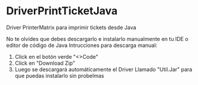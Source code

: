 # DriverPrintTicketJava
Driver PrinterMatrix para imprimir tickets desde Java

No te olvides que debes descargarlo e instalarlo manualmente en tu IDE o editor de código de Java
Intrucciones para descarga manual:
1. Click en el botón verde "<>Code"
2. Click en "Download Zip"
3. Luego se descargará automáticamente el Driver Llamado "Util.Jar" para que puedas instalarlo sin probelmas
